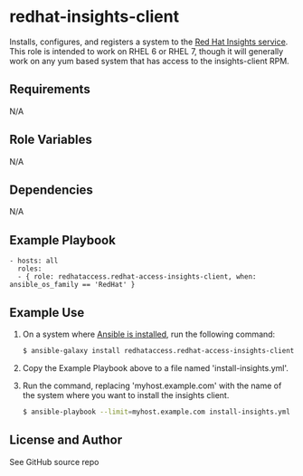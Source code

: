 redhat-insights-client
========

Installs, configures, and registers a system to the [Red Hat Insights service](http://access.redhat.com/insights).  This role is intended to work on RHEL 6 or RHEL 7, though it will generally work on any yum based system that has access to the insights-client RPM.

Requirements
------------

N/A

Role Variables
--------------

N/A

Dependencies
------------

N/A

Example Playbook
----------------

    - hosts: all
      roles:
      - { role: redhataccess.redhat-access-insights-client, when: ansible_os_family == 'RedHat' }


Example Use
-----------

1. On a system where [Ansible is installed](http://docs.ansible.com/ansible/intro_installation.html), run the following command:

    ```bash
    $ ansible-galaxy install redhataccess.redhat-access-insights-client
    ```

1. Copy the Example Playbook above to a file named 'install-insights.yml'.

1. Run the command, replacing 'myhost.example.com' with the name of the
   system where you want to install the insights client.

    ```bash
    $ ansible-playbook --limit=myhost.example.com install-insights.yml
    ```

License and Author
------------------

See GitHub source repo
